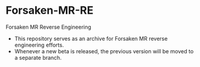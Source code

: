 # Forsaken-MR-RE

Forsaken MR Reverse Engineering

- This repository serves as an archive for Forsaken MR reverse engineering efforts.
- Whenever a new beta is released, the previous version will be moved to a separate branch.
